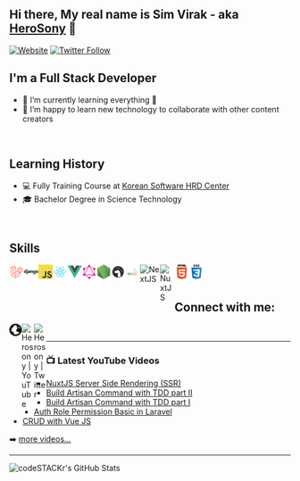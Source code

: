 ## Hi there, My real name is Sim Virak - aka [HeroSony][personalwebsite] 👋

[![Website](https://img.shields.io/website?label=zoneofit.com&style=for-the-badge&url=http%3A%2F%2Fzoneofit.com)](http://zoneofit.com)
[![Twitter Follow](https://img.shields.io/twitter/follow/Hero_Sony?color=1DA1F2&logo=twitter&style=for-the-badge)](https://twitter.com/intent/follow?original_referer=https%3A%2F%2Fgithub.com%2FHero_Sony&screen_name=Hero_Sony)

## I'm a Full Stack Developer

- 🌱 I’m currently learning everything 🤣
- 👯 I’m happy to learn new technology to collaborate with other content creators

<br />

## Learning History

- 💻 Fully Training Course at [Korean Software HRD Center][kshrd]
- 🎓 Bachelor Degree in Science Technology

<br />

## Skills

<img align="left" alt="Laravel" title="Laravel" width="26px" src="https://raw.githubusercontent.com/github/explore/80688e429a7d4ef2fca1e82350fe8e3517d3494d/topics/laravel/laravel.png" />
<img align="left" alt="Django" title="Django" width="26px" src="https://raw.githubusercontent.com/github/explore/80688e429a7d4ef2fca1e82350fe8e3517d3494d/topics/django/django.png" />
<img align="left" alt="JavaScript" title="JavaScript" width="26px" src="https://raw.githubusercontent.com/github/explore/80688e429a7d4ef2fca1e82350fe8e3517d3494d/topics/javascript/javascript.png" />
<img align="left" alt="React" title="ReactJS" width="26px" src="https://raw.githubusercontent.com/github/explore/80688e429a7d4ef2fca1e82350fe8e3517d3494d/topics/react/react.png" />
<img align="left" alt="Vue" title="VueJS" width="26px" src="https://raw.githubusercontent.com/github/explore/80688e429a7d4ef2fca1e82350fe8e3517d3494d/topics/vue/vue.png" />
<img align="left" alt="GraphQL" title="GraphQL" width="26px" src="https://raw.githubusercontent.com/github/explore/80688e429a7d4ef2fca1e82350fe8e3517d3494d/topics/graphql/graphql.png" />
<img align="left" alt="Node.js" title="NodeJS" width="26px" src="https://raw.githubusercontent.com/github/explore/80688e429a7d4ef2fca1e82350fe8e3517d3494d/topics/nodejs/nodejs.png" />
<img align="left" alt="Deno" title="Deno" width="26px" src="https://raw.githubusercontent.com/github/explore/361e2821e2dea67711cde99c9c40ed357061cf27/topics/deno/deno.png" />
<img align="left" alt="MySQL" title="MySQL" width="26px" src="https://raw.githubusercontent.com/github/explore/80688e429a7d4ef2fca1e82350fe8e3517d3494d/topics/mysql/mysql.png" />
<img align="left" alt="NextJS" title="NextJS" width="36px" src="https://upload.wikimedia.org/wikipedia/commons/thumb/8/8e/Nextjs-logo.svg/800px-Nextjs-logo.svg.png" />
<img align="left" alt="NuxtJS" title="NuxtJS" width="26px" src="https://d33wubrfki0l68.cloudfront.net/6ff34ec8760318b99888ee4b75d1e265170a84b9/6479c/logos/nuxt.svg" />
<img align="left" alt="HTML5" title="HTML5" width="26px" src="https://raw.githubusercontent.com/github/explore/80688e429a7d4ef2fca1e82350fe8e3517d3494d/topics/html/html.png" />
<img align="left" alt="CSS3" title="CSS3" width="26px" src="https://raw.githubusercontent.com/github/explore/80688e429a7d4ef2fca1e82350fe8e3517d3494d/topics/css/css.png" />

<br />
<br />

## Connect with me:

[<img align="left" alt="zoneofit.com" width="22px" src="https://raw.githubusercontent.com/iconic/open-iconic/master/svg/globe.svg" />][website]
[<img align="left" alt="Herosony | YouTube" width="22px" src="https://cdn.jsdelivr.net/npm/simple-icons@v3/icons/youtube.svg" />][youtube]
[<img align="left" alt="Herosony | Twitter" width="22px" src="https://cdn.jsdelivr.net/npm/simple-icons@v3/icons/twitter.svg" />][twitter]

<br />

---

### 📺 Latest YouTube Videos

<!-- YOUTUBE:START -->

- [NuxtJS Server Side Rendering (SSR)](https://www.youtube.com/watch?v=LA-zSN89p4k)
- [Build Artisan Command with TDD part II](https://www.youtube.com/watch?v=S-EURfEMyVk)
- [Build Artisan Command with TDD part I](https://www.youtube.com/watch?v=b65PpnVmrzk)
- [Auth Role Permission Basic in Laravel](https://www.youtube.com/watch?v=D71NJ35TRxE)
- [CRUD with Vue JS](https://www.youtube.com/watch?v=qA5PlSh1Qq8)
<!-- YOUTUBE:END -->

➡️ [more videos...](https://youtube.com/herosony)

---

<img align="left" alt="codeSTACKr's GitHub Stats" src="https://github-readme-stats.codestackr.vercel.app/api?username=HeroSony&show_icons=true&hide_border=true" />

[personalwebsite]: https://herosony.github.io/?target=_blank
[website]: http://zoneofit.com
[twitter]: https://twitter.com/Hero_Sony
[youtube]: https://youtube.com/herosony
[kshrd]: https://www.kshrd.com.kh
